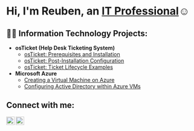 <h1>Hi, I'm Reuben, an <a href="https://linkedin.com/in/reuben-hutcherson-b026aa1a0
">IT Professional</a>☺</h1>


<h2>👨‍💻 Information Technology Projects:</h2>

- <b>osTicket (Help Desk Ticketing System)</b>
  - [osTicket: Prerequisites and Installation](https://github.com/reubenhutcherson/osticket-prereqs)
  - [osTicket: Post-Installation Configuration](https://github.com/reubenhutcherson/post-install-config)
  - [osTicket: Ticket Lifecycle Examples](https://github.com/reubenhutcherson/ticket-lifecycle)
- <b>Microsoft Azure</b>
  - [Creating a Virtual Machine on Azure](https://github.com/reubenhutcherson/azurevirtualmachine)
  - [Configuring Active Directory within Azure VMs](https://github.com/reubenhutcherson/configure-ad)
  

<h2>Connect with me:</h2>


[<img align="left" alt="Josh | LinkedIn" width="22px" src="https://cdn.jsdelivr.net/npm/simple-icons@v3/icons/linkedin.svg" />][linkedin]
[<img align="left" alt="Josh | Instagram" width="22px" src="https://cdn.jsdelivr.net/npm/simple-icons@v3/icons/instagram.svg" />][instagram]


[instagram]: https://www.instagram.com/reubenhutcherson
[linkedin]: https://linkedin.com/in/reuben-hutcherson-b026aa1a0

